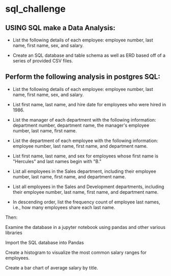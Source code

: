 
# sql_challenge

## USING SQL make a Data Analysis:

* List the following details of each employee: employee number, last name, first name, sex, and salary.

* Create an SQL database and table schema as well as ERD based off of a series of provided CSV files.

## Perform the following analysis in postgres SQL:

* List the following details of each employee: employee number, last name, first name, sex, and salary.

* List first name, last name, and hire date for employees who were hired in 1986.

* List the manager of each department with the following information: department number, department name, the manager's employee number, last name, first name.

* List the department of each employee with the following information: employee number, last name, first name, and department name.

* List first name, last name, and sex for employees whose first name is "Hercules" and last names begin with "B."

* List all employees in the Sales department, including their employee number, last name, first name, and department name.

* List all employees in the Sales and Development departments, including their employee number, last name, first name, and department name.

* In descending order, list the frequency count of employee last names, i.e., how many employees share each last name.


Then:

Examine the database in a jupyter notebook using pandas and other various libraries

Import the SQL database into Pandas

Create a histogram to visualize the most common salary ranges for employees.

Create a bar chart of average salary by title.
